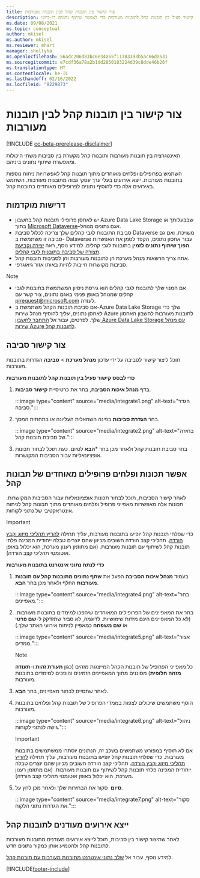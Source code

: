 ```yaml
---
title: צור קישור בין תובנות קהל לבין תובנות מעורבות
description: צור קישור פעיל בין תובנות קהל לתובנות מעורבות כדי לאפשר שיתוף נתונים דו-כיווני.
ms.date: 09/08/2021
ms.topic: conceptual
author: mkisel
ms.author: mkisel
ms.reviewer: mhart
manager: shellyha
ms.openlocfilehash: 56adc206d83bc6e34a55f11383393b5ac66da531
ms.sourcegitcommit: e7cdf36a78a2b1dd2850183224d39c8dde46b26f
ms.translationtype: HT
ms.contentlocale: he-IL
ms.lasthandoff: 02/16/2022
ms.locfileid: "8229873"
---
```

# <a name="create-a-link-between-audience-insights-and-engagement-insights"></a>צור קישור בין תובנות קהל לבין תובנות מעורבות

[!INCLUDE [cc-beta-prerelease-disclaimer](includes/cc-beta-prerelease-disclaimer.md)]

האינטגרציה בין תובנות מעורבות ותובנות קהל מקשרת בין סביבות משתי היכולות ומאפשרת שיתוף נתונים ביניהם.

השתמש בפרופילים ופלחים מאוחדים מתוך תובנות קהל לאפשרויות ניתוח נוספות בתובנות מעורבות. ייצא אירועים בעלי ערך עסקי גבוה מתובנות מעורבות. השתמש באירועים אלה כדי להוסיף נתונים לפרופילים מאוחדים בתובנות קהל.

## <a name="prerequisites"></a>דרישות מוקדמות

- יש לאחסן פרופילי תובנות קהל בחשבון Azure Data Lake Storage שבבעלותך או בתוך [Microsoft Dataverse](/powerapps/maker/data-platform/data-platform-intro)&ndash;אגם נתונים מנוהל. 
- סביבת התובנות לגבי קהלים שלך צריכה לכלול סביבת Dataverse משויכת. ואם גם סביבה זו משתמשת ב- Dataverse עבור אחסון נתונים, הקפד לסמן את האפשרות **הפוך שיתוף נתונים לזמין** בתובנות לגבי קהלים. למידע נוסף, ראה [יצירה וקביעת תצורה של סביבה בתובנות לגבי קהלים](../audience-insights/create-environment.md).
- אתה צריך הרשאות מנהל מערכת הן לתובנות מעורבות והן לסביבות תובנות קהל.
- סביבות מקושרות חייבות להיות באותו אזור גיאוגרפי.

> [!NOTE]
> - אם המנוי שלך לתובנות לגבי קהלים הוא גירסת ניסיון המשתמשת בתובנות לגבי קהלים שמנוהל באופן פנימי באגם נתונים, צור קשר עם [pirequest@microsoft.com](mailto:pirequest@microsoft.com) לעזרה. 
> - אם סביבת תובנות הקהל משתמשת ב-Azure Data Lake Storage שלך כדי לאחסן נתונים, עליך להוסיף מנהל שירות Azure לתובנות מעורבות לחשבון האחסון שלך. לפרטים, עבור אל [התחבר לחשבון Azure Data Lake Storage עם מנהל שירות Azure לתובנות קהל](../audience-insights/connect-service-principal.md). 


## <a name="create-an-environment-link"></a>צור קישור סביבה

תוכל ליצור קישור לסביבה על ידי עדכון **מנהל מערכת** > **סביבה** הגדרות בתובנות מעורבות.

**כדי לבסס קישור פעיל בין תובנות קהל לתובנות מעורבות‎‎**

1. בדף **מנהל איכות הסביבה**, בחר את כרטיסיית **קישור סביבות**.

    :::image type="content" source="media/integrate1.png" alt-text="הגדר סביבה.":::

1. בחר **הגדרת סביבות** בפינה השמאלית העליונה או בתחתית המסך.

     :::image type="content" source="media/integrate2.png" alt-text="בחירה של סביבת תובנות קהל.":::

1. בחר סביבת תובנות קהל ולאחר מכן בחר ***הבא** לסיום. כעת תוכל לבחור תכונות אופציונאליות עבור הסביבות המקושרות.
 
## <a name="enable-audience-insights-unified-profiles-attributes-and-segments"></a>אפשר תכונות ופלחים פרופילים מאוחדים של תבונות קהל

לאחר קישור הסביבות, תוכל לבחור תכונות אופציונאליות עבור הסביבות המקושרות. תכונות אלה מאפשרות מאפייני פרופיל ופלחים מאוחדים מתוך תבונות קהל לניתוח אינטראקטיבי של נתוני לקוחות.

> [!IMPORTANT]
> כדי שפלחי תובנות קהל יופיעו בתובנות מעורבות, עליך תחילה [להריץ תהליכי מיזוג וקבץ הורדה](../audience-insights/merge-entities.md). תהליכי קצב הורדה חשובים מכיוון שהם יוצרים טבלה ייחודית המכינה פלחי תובנות קהל לשיתוף עם תובנות מעורבות. (אם מתוזמן רענון מערכת, הוא יכלול באופן אוטומטי תהליכי קצב הורדה).

**כדי לנתח נתוני אינטרנט בתובנות מעורבות**

1. בעמוד **מנהל איכות הסביבה** הפעל את **שתף נתונים מתובנות קהל עם תובנות מעורבות** החלף ולאחר מכן בחר **הבא**.

    :::image type="content" source="media/integrate4.png" alt-text="בחר מאפיינים.":::

1. בחר את המאפיינים של הפרופילים המאוחדים שיהפכו למימדים בתובנות מעורבות. (לא כל המאפיינים הינם מידות שימושיות. לדוגמה, לא סביר שתזדקק ל-**שם פרטי** אוֹ **שם משפחה** כמאפיין לניתוח אירועי האתר שלך.)

    :::image type="content" source="media/integrate5.png" alt-text="אצור ממדים.":::

   >[!NOTE]
   > כל מאפייני הפרופיל של תובנות הקהל המייצגות מזהים (כגון **תעודת זהות** ו-**תעודה מזהה חלופית**) מסוננים מתוך המאפיינים הזמינים והופכים למימדים בתובנות מעורבות.

1. לאחר שתסיים לבחור מאפיינים, בחר **הבא**.
1. הוסף משתמשים שיכולים לצפות בממדי הפרופיל של תובנות קהל ופלחים בתובנות מעורבות.

    :::image type="content" source="media/integrate6.png" alt-text="ניהול גישה לנתוני לקוחות.":::

   > [!IMPORTANT]
   > אם לא תוסיף במפורש משתמשים בשלב זה, הנתונים יוסתרו ממשתמשים בתובנות מעורבות.
   > כדי שפלחי תובנות קהל יופיעו בתובנות מעורבות, עליך תחילה [להריץ תהליכי מיזוג וקבץ הורדה](../audience-insights/merge-entities.md). תהליכי קצב הורדה חשובים מכיוון שהם יוצרים טבלה ייחודית המכינה פלחי תובנות קהל לשיתוף עם תובנות מעורבות. (אם מתוזמן רענון מערכת, הוא יכלול באופן אוטומטי תהליכי קצב הורדה).

1. סקור את הבחירות שלך ולאחר מכן לחץ על ‎ **סיום‎‎‎**.

    :::image type="content" source="media/integrate7.png" alt-text="סקור את הגדרות נתוני הלקוח.":::

## <a name="export-refined-events-to-audience-insights"></a>ייצא אירועים מעודנים לתובנות קהל

לאחר שתיצור קישור בין סביבות, תוכל לייצא אירועים מעודנים מתובנות מעורבות לתובנות קהל ולהטמיע אותן כמקור נתונים חדש. 

למידע נוסף, עבור אל [שלב נתוני אינטרנט מתובנות מעורבות עם תובנות קהל](../audience-insights/integrate-engagement-insights.md).

<!--
## Share engagement insights refined events with audience insights

After you create a link between environments, a new option becomes available for you to share [refined events](refined-events.md) with audience insights.

Consider the following when creating refined events for audience insights: 

- Provide a meaningful name for the refined event. It will be used as an activity name in audience insights.
- Select at least the following properties to create an activity in audience insights: 
    - Signal.Action.Name indicates the activity details.
    - Signal.User.Id maps with the customer ID.
    - Signal.View.Uri is a web address as a basis for segments or measures.
    - Signal.Export.Id is a primary key for events.
    - Signal.Timestamp determines the date and time for the activity.

To share refined events:

1. From the engagement insights menu, select **Data** and then select the **Events** tab.
2. On the **Action** menu, select **Share as activity**.

    :::image type="content" source="media/integrate8.png" alt-text="Data shared events settings.":::

3. You can view and stop actively shared events on the **Export and Sharing** tab.
4. -- per Michael K, we need a mock here (Mukesh needs to update to reflect what happens in AUI once a user shares a refined event (i.e. no longer AUI, data wrangler needs to go discover data in the storage, the shared event is available as a DS and entity, correct?)

### Attach refined events shared as activities to unified profiles in audience insights

You can bring customer web activity data from engagement insights into audience insights. In addition to transactional, demographic, or behavioral data, you can view activities on the web in unified customer profiles. You can then use these profiles to get insights such as segments, measures, and predictions for audience activation.

Follow the steps in [data unification](../audience-insights/data-unification.md) to map, match, and merge website authentication information to unified profiles in audience insights.

You can also share refined events that are now available in audience insights, identified as data sources and entities. 

Next, you can relate event data from engagement insights as unified activities in customer profiles.

### Relate refined event data as an activity of a customer profile

After unifying the data, you can configure the activity for the customer profile. For more information, go to [Customer activities](../audience-insights/activities.md).

:::image type="content" source="media/web-event-activity.png" alt-text="Activities page with expanded Edit activity pane.":::

Next, configure the new activity by using mapping elements: 

- **Primary Key**: Signal.Export.Id, a unique ID that is available for every event record in engagement insights. This property is automatically generated.

- **Timestamp**: Signal.Timestamp in the event property.

- **Event**: Signal.Name, the event name that you want to track.

- **Web address**: Signal.View.Uri that refers to the URI of the page that created the event.

- **Details**: Signal.Action.Name to represent the information to associate with the event. The selected property in this case indicates that the event is for email promotion.

- **Activity type**: In this example, we choose the existing activity type WebLog. This selection is a useful filter option to run prediction models or create segments based on this activity type.

- **Set up relationship**: This important setting ties the activity to existing customer profiles. **Signal.User.Id** is the identifier configured in the SDK to be collected. It relates to the user ID in other data sources that are configured in audience insights. 

This example configures the relationship between Signal.User.Id and RetailCustomers:CustomerRetailId, which is the primary key that was identified in the map step of the data unification process.

After processing the activities, you can review customer records and open a customer card to see activities from engagement insights in the timeline. 

> [!TIP]
> To find a customer ID that has an engagement insights activity, go to **Entities** and preview the data for the UnifiedActivity entity. **ActivityTypeDisplay = WebLog** contains the engagement insights activity configured in the preceding example. Copy the customer ID for one of those records and search<!--note from editor: Edit okay? I couldn't quite follow this.-- > for that ID on the **Customers** page.

--> 

[!INCLUDE[footer-include](../includes/footer-banner.md)]
